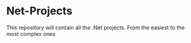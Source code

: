 # Net-Projects
This repository will contain all the .Net projects. From the easiest to the most complex ones
